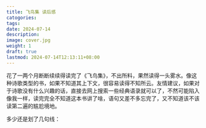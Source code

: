```yaml
---
title: 飞鸟集 读后感
catogories: 
tags: 
date: 2024-07-14
description: 
image: cover.jpg
weight: 1
draft: true
lastmod: 2024-07-14T12:13:11+08:00
---
```

花了一两个月断断续续得读完了《飞鸟集》，不出所料，果然读得一头雾水。像这种诗歌类型的书，如果不知道其上下文，很容易读得不知所云。友情建议，如果对于诗歌没有什么兴趣的话，直接去网上搜索一些经典语录就可以了，不然可能陷入像我一样，读完完全不知道这本书讲了啥，语句又差不多忘完了，又不知道该不该读第二遍的尴尬境地。

多少还是划了几句线：

